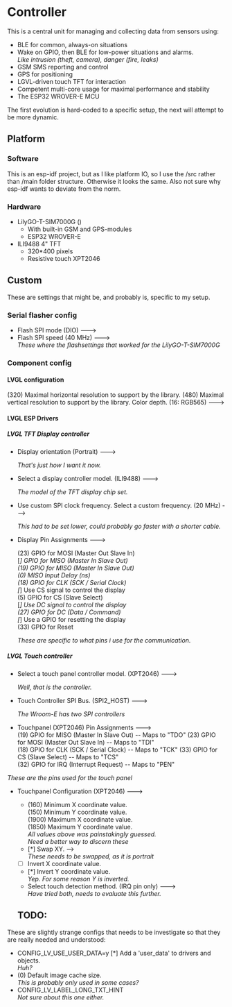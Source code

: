 
# Controller

This is a central unit for managing and collecting data from sensors using:
* BLE for common, always-on situations
* Wake on GPIO, then BLE for low-power situations and alarms.  
*Like intrusion (theft, camera), danger (fire, leaks)*
* GSM SMS reporting and control
* GPS for positioning
* LGVL-driven touch TFT for interaction
* Competent multi-core usage for maximal performance and stability
* The ESP32 WROVER-E MCU

The first evolution is hard-coded to a specific setup, the next will attempt to be more dynamic. 

## Platform

### Software
This is an esp-idf project, but as I like platform IO, so I use the /src rather than /main folder structure. 
Otherwise it looks the same. Also not sure why esp-idf wants to deviate from the norm.

### Hardware

- LilyGO-T-SIM7000G ()
    - With built-in GSM and GPS-modules
    - ESP32 WROVER-E
- ILI9488 4" TFT 
    - 320*400 pixels  
    - Resistive touch XPT2046


## Custom 

These are settings that might be, and probably is, specific to my setup.  


### Serial flasher config

- Flash SPI mode (DIO)  --->
- Flash SPI speed (40 MHz)  --->  
*These where the flashsettings that worked for the LilyGO-T-SIM7000G*
### Component config 

#### LVGL configuration
(320) Maximal horizontal resolution to support by the library.
(480) Maximal vertical resolution to support by the library.
    Color depth. (16: RGB565)  --->
#### LVGL ESP Drivers  
##### LVGL TFT Display controller

- Display orientation (Portrait)  --->
  
  *That's just how I want it now.*

- Select a display controller model. (ILI9488)  --->
  
  *The model of the TFT display chip set.*


- Use custom SPI clock frequency.
        Select a custom frequency. (20 MHz)  --->
        
    *This had to be set lower, could probably go faster with a shorter cable.*

- Display Pin Assignments  --->

    (23) GPIO for MOSI (Master Out Slave In)  
    [*] GPIO for MISO (Master In Slave Out)  
    (19)    GPIO for MISO (Master In Slave Out)  
    (0)     MISO Input Delay (ns)  
    (18) GPIO for CLK (SCK / Serial Clock)  
    [*] Use CS signal to control the display  
    (5)     GPIO for CS (Slave Select)  
    [*] Use DC signal to control the display  
    (27)    GPIO for DC (Data / Command)  
    [*] Use a GPIO for resetting the display  
    (33)    GPIO for Reset  

    *These are specific to what pins i use for the communication.*


##### LVGL Touch controller

- Select a touch panel controller model. (XPT2046)  --->

    *Well, that is the controller.*
- Touch Controller SPI Bus. (SPI2_HOST)  --->
    
    *The Wroom-E has two SPI controllers*
- Touchpanel (XPT2046) Pin Assignments  --->  
(19) GPIO for MISO (Master In Slave Out) -- Maps to "TDO"
(23) GPIO for MOSI (Master Out Slave In) -- Maps to "TDI"  
(18) GPIO for CLK (SCK / Serial Clock) -- Maps to "TCK"
(33) GPIO for CS (Slave Select) -- Maps to "TCS"  
(32) GPIO for IRQ (Interrupt Request) -- Maps to "PEN"

*These are the pins used for the touch panel* 

- Touchpanel Configuration (XPT2046)  --->  
    - (160) Minimum X coordinate value.  
    (150) Minimum Y coordinate value.  
    (1900) Maximum X coordinate value.  
    (1850) Maximum Y coordinate value.  
    *All values above was painstakingly guessed.  
    Need a better way to discern these*
    - [\*] Swap XY.   -->  
    *These needs to be swapped, as it is portrait*
    - [ ] Invert X coordinate value.  
    - [\*] Invert Y coordinate value.  
    *Yep. For some reason Y is inverted.*  
    - Select touch detection method. (IRQ pin only)  --->  
    *Have tried both, needs to evaluate this further.*


    ## TODO:

These are slightly strange configs that needs to be investigate so that they are really needed and understood:  

- CONFIG_LV_USE_USER_DATA=y
     [\*] Add a 'user_data' to drivers and objects.  
     *Huh?*
- (0) Default image cache size.  
*This is probably only used in some cases?*
- CONFIG_LV_LABEL_LONG_TXT_HINT  
*Not sure about this one either.*